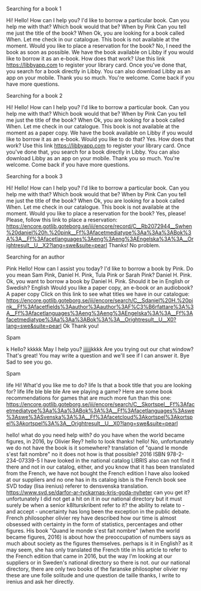 
Searching for a book 1

Hi! 
    Hello! How can I help you?
I'd like to borrow a particular book. Can you help me with that?
    Which book would that be? 
When by Pink 
    Can you tell me just the title of the book? 
When
    Ok, you are looking for a book called When. 
    Let me check in our catalogue. 
    This book is not available at the moment. 
    Would you like to place a reservation for the book? 
No, I need the book as soon as possible. 
    We have the book available on Libby if you would like to borrow it as an e-book. 
How does that work? 
    Use this link https://libbyapp.com to register your library card. 
    Once you've done that, you search for a book directly in Libby. 
    You can also download Libby as an app on your mobile. 
Thank you so much. 
    You're welcome. 
    Come back if you have more questions. 

Searching for a book 2

Hi! 
    Hello! How can I help you?
I'd like to borrow a particular book. Can you help me with that?
    Which book would that be? 
When by Pink 
    Can you tell me just the title of the book? 
When
    Ok, you are looking for a book called When. 
    Let me check in our catalogue. 
    This book is not available at the moment as a paper copy. 
    We have the book available on Libby if you would like to borrow it as an e-book.
    Would you like to do that? 
Yes. How does that work? 
    Use this link https://libbyapp.com to register your library card. 
    Once you've done that, you search for a book directly in Libby. 
    You can also download Libby as an app on your mobile. 
Thank you so much. 
    You're welcome. 
    Come back if you have more questions. 

Searching for a book 3

Hi! 
    Hello! How can I help you?
I'd like to borrow a particular book. Can you help me with that?
    Which book would that be? 
When by Pink 
    Can you tell me just the title of the book? 
When
    Ok, you are looking for a book called When. 
    Let me check in our catalogue. 
    This book is not available at the moment. 
    Would you like to place a reservation for the book? 
Yes, please! 
    Please, follow this link to place a reservation: https://encore.gotlib.goteborg.se/iii/encore/record/C__Rb2072944__Swhen%20daniel%20h.%20pink__Ff%3Afacetmediatype%3Aa%3Aa%3ABok%3A%3A__Ff%3Afacetlanguages%3Aeng%3Aeng%3AEngelska%3A%3A__Orightresult__U__X2?lang=swe&suite=pearl 
Thanks! 
    No problem. 

Searching for an author

Pink 
    Hello! How can I assist you today?
I'd like to borrow a book by Pink. 
    Do you mean Sam Pink, Daniel H. Pink, Tula Pink or Sarah Pink? 
Daniel H. Pink. 
    Ok, you want to borrow a book by Daniel H. Pink. 
    Should it be in English or Swedish? 
English
    Would you like a paper copy, an e-book or an audiobook? 
A paper copy 
    Click on this link to see what titles we have in our catalogue: https://encore.gotlib.goteborg.se/iii/encore/search/C__Sdaniel%20H.%20pink__Ff%3Afacetfields%3Aauthor%3Aauthor%3AF%C3%B6rfattare%3A%3A__Ff%3Afacetlanguages%3Aeng%3Aeng%3AEngelska%3A%3A__Ff%3Afacetmediatype%3Aa%3Aa%3ABok%3A%3A__Orightresult__U__X0?lang=swe&suite=pearl 
Ok Thank you! 

Spam

k
    Hello? 
kkkkk
    May I help you? 
jjjjjjkkkk
    Are you trying out our chat window? That's great! You may write a question and we'll see if I can answer it. 
Bye
    Sad to see you go. 

 
Spam

life 
    Hi! What'd you like me to do? 
life 
    Is that a book title that you are looking for? 
life 
    life 
ble ble ble 
    Are we playing a game? 
    Here are some book recommendations for games that are much more fun than this one: https://encore.gotlib.goteborg.se/iii/encore/search/C__Skortspel__Ff%3Afacetmediatype%3Aa%3Aa%3ABok%3A%3A__Ff%3Afacetlanguages%3Aswe%3Aswe%3ASvenska%3A%3A__Ff%3Afacetcloud%3Akortspel%3Akortspel%3Akortspel%3A%3A__Orightresult__U__X0?lang=swe&suite=pearl


<Librarian> hello! what do you need help with?
<User> do you have when the world became figures, in 2016, by Olivier Rey?
<Librarian> hello to look
<User> thanks!
<Librarian> hello! No, unfortunately we do not have the book
<User> is it somewhere?
<User> translation of "quand le monde s'est fait nombre"
<Librarian> no it does not
<User> how is that possible?
<User> 2016 ISBN 978-2-234-07339-5
<Librarian> I have looked in the national catalog LIBRIS also can not find it there and not in our catalog, either, and you know that it has been translated from the French, we have not bought the French edition I have also looked at our suppliers and no one has in its catalog isbn is the French book
<User> see SVD today (lisa irenius) referer to densvenska translation. https://www.svd.se/darfor-ar-tyckarnas-kris-goda-nyheter can you get it?
<Librarian> unfortunately I did not get a hit on it in our national directory
<User> but it must surely be when a senior k8lturskribent refer to it? the ability to relate to - and accept - uncertainty has long been the exception in the public debate. French philosopher olivier rey have described how our time is almost obsessed with certainty in the form of statistics, percentages and other figures. His book "Quand le monde s'est fait nombre" (when the world became figures, 2016) is about how the preoccupation of numbers says as much about society as the figures themselves.
<User> perhaps is it in English?
<Librarian> as it may seem, she has only translated the French title in his article to refer to the French edition that came in 2016, but the way I'm looking at our suppliers or in Sweden's national directory so there is not. our our national directory, there are only two books of the faranske philosopher olivier rey these are une folle solitude and une question de taille
<User> thanks, I write to irenius and ask her directly.

